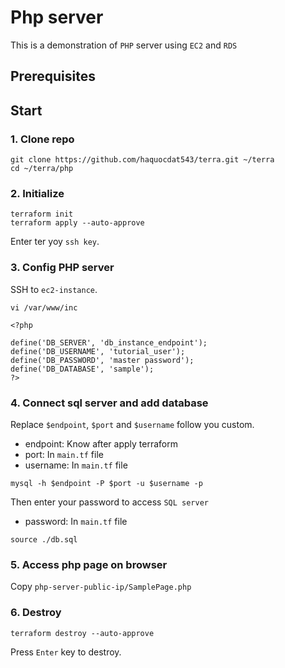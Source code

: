 # Php server
This is a demonstration of `PHP` server using `EC2` and `RDS`
## Prerequisites
## Start
### 1. Clone repo
```
git clone https://github.com/haquocdat543/terra.git ~/terra
cd ~/terra/php
```
### 2. Initialize
```
terraform init
terraform apply --auto-approve
```
Enter ter yoy `ssh key`.

### 3. Config PHP server
SSH to `ec2-instance`. 
```
vi /var/www/inc
```
```
<?php

define('DB_SERVER', 'db_instance_endpoint');
define('DB_USERNAME', 'tutorial_user');
define('DB_PASSWORD', 'master password');
define('DB_DATABASE', 'sample');
?>
```
### 4. Connect sql server and add database
Replace `$endpoint`, `$port` and `$username` follow you custom.
* endpoint: Know after apply terraform
* port: In `main.tf` file
* username: In `main.tf` file
```
mysql -h $endpoint -P $port -u $username -p
```
Then enter your password to access `SQL server`
* password: In `main.tf` file
```
source ./db.sql
```
### 5. Access php page on browser
Copy `php-server-public-ip/SamplePage.php`
### 6. Destroy
```
terraform destroy --auto-approve
```
Press `Enter` key to destroy.
